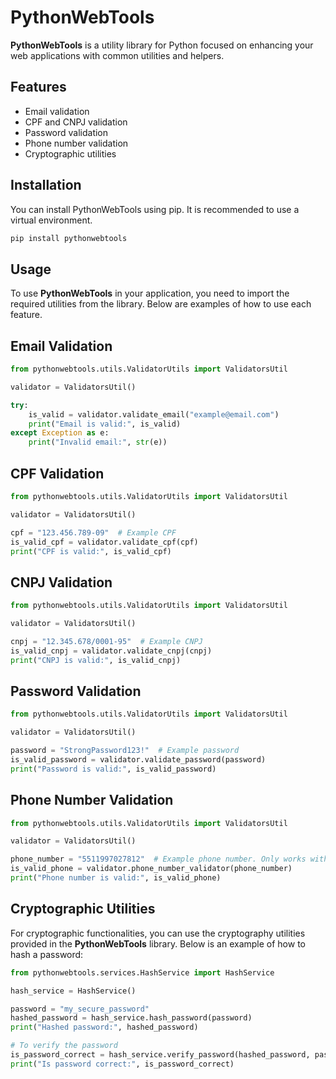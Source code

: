 # PythonWebTools

**PythonWebTools** is a utility library for Python focused on enhancing your web applications with common utilities and helpers.

## Features

- Email validation
- CPF and CNPJ validation
- Password validation
- Phone number validation
- Cryptographic utilities

## Installation

You can install PythonWebTools using pip. It is recommended to use a virtual environment.

```bash
pip install pythonwebtools
```

## Usage

To use **PythonWebTools** in your application, you need to import the required utilities from the library. Below are examples of how to use each feature.

## Email Validation

```python
from pythonwebtools.utils.ValidatorUtils import ValidatorsUtil

validator = ValidatorsUtil()

try:
    is_valid = validator.validate_email("example@email.com")
    print("Email is valid:", is_valid)
except Exception as e:
    print("Invalid email:", str(e))
```

## CPF Validation

```python
from pythonwebtools.utils.ValidatorUtils import ValidatorsUtil

validator = ValidatorsUtil()

cpf = "123.456.789-09"  # Example CPF
is_valid_cpf = validator.validate_cpf(cpf)
print("CPF is valid:", is_valid_cpf)
```

## CNPJ Validation

```python
from pythonwebtools.utils.ValidatorUtils import ValidatorsUtil

validator = ValidatorsUtil()

cnpj = "12.345.678/0001-95"  # Example CNPJ
is_valid_cnpj = validator.validate_cnpj(cnpj)
print("CNPJ is valid:", is_valid_cnpj)
```

## Password Validation

```python
from pythonwebtools.utils.ValidatorUtils import ValidatorsUtil

validator = ValidatorsUtil()

password = "StrongPassword123!"  # Example password
is_valid_password = validator.validate_password(password)
print("Password is valid:", is_valid_password)
```

## Phone Number Validation

```python
from pythonwebtools.utils.ValidatorUtils import ValidatorsUtil

validator = ValidatorsUtil()

phone_number = "5511997027812"  # Example phone number. Only works with Brazilian phone numbers for now
is_valid_phone = validator.phone_number_validator(phone_number)
print("Phone number is valid:", is_valid_phone)
```

## Cryptographic Utilities

For cryptographic functionalities, you can use the cryptography utilities provided in the **PythonWebTools** library. Below is an example of how to hash a password:

```python
from pythonwebtools.services.HashService import HashService

hash_service = HashService()

password = "my_secure_password"
hashed_password = hash_service.hash_password(password)
print("Hashed password:", hashed_password)

# To verify the password
is_password_correct = hash_service.verify_password(hashed_password, password)
print("Is password correct:", is_password_correct)
```
